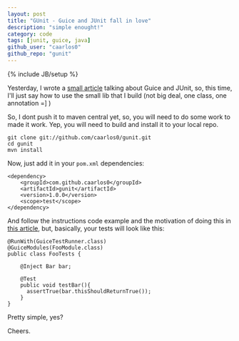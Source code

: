 ```yaml
---
layout: post
title: "GUnit - Guice and JUnit fall in love"
description: "simple enought!"
category: code
tags: [junit, guice, java]
github_user: "caarlos0"
github_repo: "gunit"
---
```

{% include JB/setup %}

Yesterday, I wrote a [small article](http://caarlos0.github.com/code/2012/08/06/guice-and-junit/) talking about Guice and JUnit, so, this time, I'll just say how to use the small lib that I build (not big deal, one class, one annotation =] )

So, I dont push it to maven central yet, so, you will need to do some work to made it work. Yep, you will need to build and install it to your local repo.

	git clone git://github.com/caarlos0/gunit.git
	cd gunit
	mvn install
	
Now, just add it in your `pom.xml` dependencies:

	<dependency>
		<groupId>com.github.caarlos0</groupId>
		<artifactId>gunit</artifactId>
		<version>1.0.0</version>
		<scope>test</scope>
	</dependency>
	
And follow the instructions code example and the motivation of doing this in [this article](http://caarlos0.github.com/code/2012/08/06/guice-and-junit/), but, basically, your tests will look like this:

	@RunWith(GuiceTestRunner.class)
	@GuiceModules(FooModule.class)
	public class FooTests {
		
		@Inject Bar bar;

		@Test
		public void testBar(){
		  assertTrue(bar.thisShouldReturnTrue());
		}
	}

Pretty simple, yes?

Cheers.
